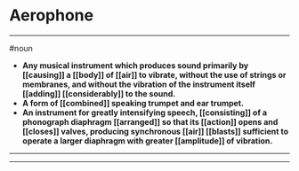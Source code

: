 # Aerophone
---
#noun
- **Any musical instrument which produces sound primarily by [[causing]] a [[body]] of [[air]] to vibrate, without the use of strings or membranes, and without the vibration of the instrument itself [[adding]] [[considerably]] to the sound.**
- **A form of [[combined]] speaking trumpet and ear trumpet.**
- **An instrument for greatly intensifying speech, [[consisting]] of a phonograph diaphragm [[arranged]] so that its [[action]] opens and [[closes]] valves, producing synchronous [[air]] [[blasts]] sufficient to operate a larger diaphragm with greater [[amplitude]] of vibration.**
---
---
